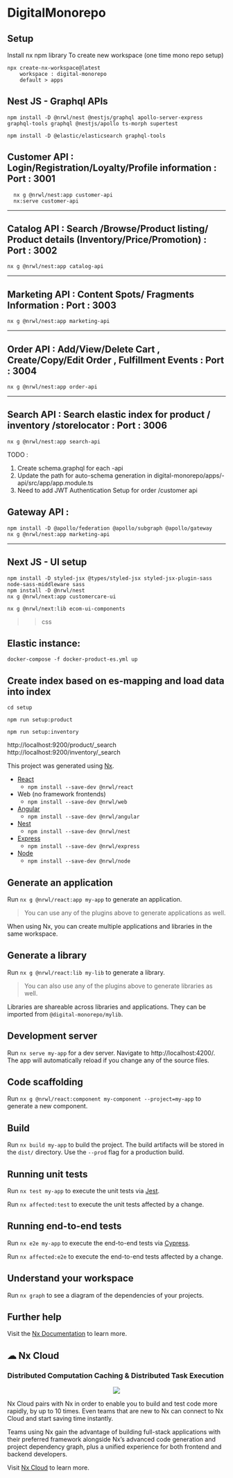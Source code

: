 

# DigitalMonorepo
Setup 
--
Install nx npm library
To create new workspace (one time mono repo setup)

```
npx create-nx-workspace@latest
    workspace : digital-monorepo
    default > apps

```

Nest JS - Graphql APIs
---

```
npm install -D @nrwl/nest @nestjs/graphql apollo-server-express graphql-tools graphql @nestjs/apollo ts-morph supertest
```
```
npm install -D @elastic/elasticsearch graphql-tools
```

  Customer API : Login/Registration/Loyalty/Profile information : Port : 3001
  ---

  ```
    nx g @nrwl/nest:app customer-api
    nx:serve customer-api

  ``` 
  ---
  Catalog API : Search /Browse/Product listing/ Product details (Inventory/Price/Promotion) : Port : 3002
  --- 
  ```
  nx g @nrwl/nest:app catalog-api
  ```
  ---
  Marketing API : Content Spots/ Fragments Information : Port : 3003
  ---

  ```
  nx g @nrwl/nest:app marketing-api 
  ```
  ---
  Order API : Add/View/Delete Cart , Create/Copy/Edit Order , Fulfillment Events : Port : 3004
  ---
  ```
  nx g @nrwl/nest:app order-api
  ```
  ---
  Search API : Search elastic index for product / inventory /storelocator : Port : 3006
  ---
  ```
  nx g @nrwl/nest:app search-api
  ```
TODO : 
1. Create schema.graphql for each <module>-api
2. Update the path for auto-schema generation in digital-monorepo/apps/<modules>-api/src/app/app.module.ts
3. Need to add JWT Authentication Setup for order /customer api

Gateway API : 
---
  ```
  npm install -D @apollo/federation @apollo/subgraph @apollo/gateway 
  nx g @nrwl/nest:app marketing-api
  
  ```
--- 
Next JS - UI  setup
---

```
npm install -D styled-jsx @types/styled-jsx styled-jsx-plugin-sass node-sass-middleware sass 
npm install -D @nrwl/nest
nx g @nrwl/next:app customercare-ui

nx g @nrwl/next:lib ecom-ui-components
```
>> css

Elastic instance:
----
```
docker-compose -f docker-product-es.yml up
```
Create index based on es-mapping and load  data into index
----
```
cd setup
 
npm run setup:product
 
npm run setup:inventory
```
http://localhost:9200/product/_search 
<br>
http://localhost:9200/inventory/_search



This project was generated using [Nx](https://nx.dev).

- [React](https://reactjs.org)
  - `npm install --save-dev @nrwl/react`
- Web (no framework frontends)
  - `npm install --save-dev @nrwl/web`
- [Angular](https://angular.io)
  - `npm install --save-dev @nrwl/angular`
- [Nest](https://nestjs.com)
  - `npm install --save-dev @nrwl/nest`
- [Express](https://expressjs.com)
  - `npm install --save-dev @nrwl/express`
- [Node](https://nodejs.org)
  - `npm install --save-dev @nrwl/node`
 

## Generate an application

Run `nx g @nrwl/react:app my-app` to generate an application.

> You can use any of the plugins above to generate applications as well.

When using Nx, you can create multiple applications and libraries in the same workspace.

## Generate a library

Run `nx g @nrwl/react:lib my-lib` to generate a library.

> You can also use any of the plugins above to generate libraries as well.

Libraries are shareable across libraries and applications. They can be imported from `@digital-monorepo/mylib`.

## Development server

Run `nx serve my-app` for a dev server. Navigate to http://localhost:4200/. The app will automatically reload if you change any of the source files.

## Code scaffolding

Run `nx g @nrwl/react:component my-component --project=my-app` to generate a new component.

## Build

Run `nx build my-app` to build the project. The build artifacts will be stored in the `dist/` directory. Use the `--prod` flag for a production build.

## Running unit tests

Run `nx test my-app` to execute the unit tests via [Jest](https://jestjs.io).

Run `nx affected:test` to execute the unit tests affected by a change.

## Running end-to-end tests

Run `nx e2e my-app` to execute the end-to-end tests via [Cypress](https://www.cypress.io).

Run `nx affected:e2e` to execute the end-to-end tests affected by a change.

## Understand your workspace

Run `nx graph` to see a diagram of the dependencies of your projects.

## Further help

Visit the [Nx Documentation](https://nx.dev) to learn more.



## ☁ Nx Cloud

### Distributed Computation Caching & Distributed Task Execution

<p style="text-align: center;"><img src="https://raw.githubusercontent.com/nrwl/nx/master/images/nx-cloud-card.png"></p>

Nx Cloud pairs with Nx in order to enable you to build and test code more rapidly, by up to 10 times. Even teams that are new to Nx can connect to Nx Cloud and start saving time instantly.

Teams using Nx gain the advantage of building full-stack applications with their preferred framework alongside Nx’s advanced code generation and project dependency graph, plus a unified experience for both frontend and backend developers.

Visit [Nx Cloud](https://nx.app/) to learn more.
